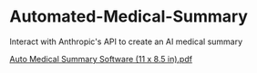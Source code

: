 # Automated-Medical-Summary
Interact with Anthropic's API to create an AI medical summary


[Auto Medical Summary Software (11 x 8.5 in).pdf](https://github.com/user-attachments/files/18967016/Auto.Medical.Summary.Software.11.x.8.5.in.pdf)


